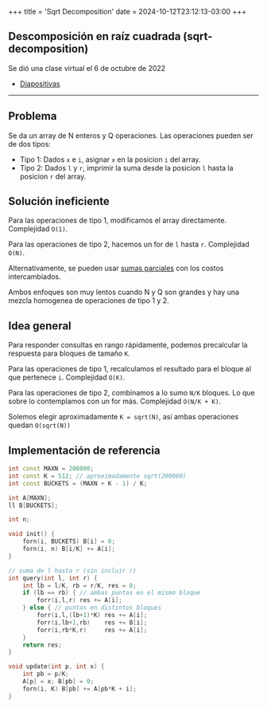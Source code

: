 +++
title = 'Sqrt Decomposition'
date = 2024-10-12T23:12:13-03:00
+++

## Descomposición en raíz cuadrada (sqrt-decomposition)

Se dió una clase virtual el 6 de octubre de 2022

- [Diapositivas](https://raw.githubusercontent.com/SebastianMestre/taller-oia/master/Diapositivas/2022-10-6%20Rangos%20TablaAditiva%20SqrtDecomposition%20Bucketing.pdf)

--------------------

## Problema

Se da un array de N enteros y Q operaciones. Las operaciones pueden ser de dos tipos:

- Tipo 1: Dados `x` e `i`, asignar `x` en la posicion `i` del array.
- Tipo 2: Dados `l` y `r`, imprimir la suma desde la posicion `l` hasta la posicion `r` del array.

## Solución ineficiente

Para las operaciones de tipo 1, modificamos el array directamente. Complejidad `O(1)`.

Para las operaciones de tipo 2, hacemos un for de `l` hasta `r`. Complejidad `O(N)`.

Alternativamente, se pueden usar [sumas parciales]( tabla-aditiva ) con los costos intercambiados.

Ambos enfoques son muy lentos cuando N y Q son grandes y hay una mezcla homogenea de operaciones de tipo 1 y 2.

## Idea general

Para responder consultas en rango rápidamente, podemos precalcular la respuesta para bloques de tamaño `K`.

Para las operaciones de tipo 1, recalculamos el resultado para el bloque al que pertenece `i`. Complejidad `O(K)`.

Para las operaciones de tipo 2, combinamos a lo sumo `N/K` bloques. Lo que sobre lo contemplamos con un for más. Complejidad `O(N/K + K)`.


Solemos elegir aproximadamente `K = sqrt(N)`, así ambas operaciones quedan `O(sqrt(N))`

## Implementación de referencia

```c++
int const MAXN = 200000;
int const K = 512; // aproximadamente sqrt(200000)
int const BUCKETS = (MAXN + K - 1) / K;

int A[MAXN];
ll B[BUCKETS];

int n;

void init() {
	forn(i, BUCKETS) B[i] = 0;
	forn(i, n) B[i/K] += A[i];
}

// suma de l hasta r (sin incluir r)
int query(int l, int r) {
	int lb = l/K, rb = r/K, res = 0;
	if (lb == rb) { // ambas puntas en el mismo bloque
		forr(i,l,r) res += A[i];
	} else { // puntas en distintos bloques
		forr(i,l,(lb+1)*K) res += A[i];
		forr(i,lb+1,rb)    res += B[i];
		forr(i,rb*K,r)     res += A[i];
	}
	return res;
}

void update(int p, int x) {
	int pb = p/K;
	A[p] = x; B[pb] = 0;
	forn(i, K) B[pb] += A[pb*K + i];
}
```